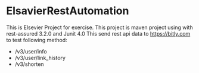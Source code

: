 # ElsavierRestAutomation

This is Elsevier Project for exercise. 
This project is maven project using with rest-assured 3.2.0 and Junit 4.0
This send rest api data to https://bitly.com to test following method:
- /v3/user/info
- /v3/user/link_history
- /v3/shorten
